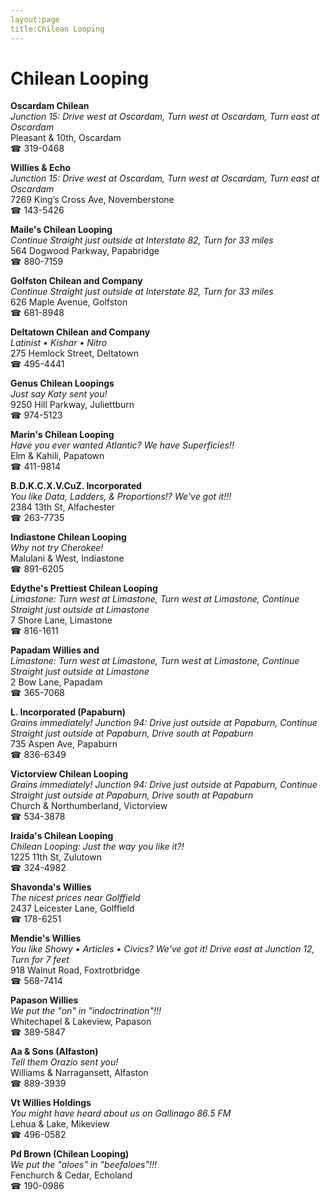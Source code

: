 ```yaml
---
layout:page
title:Chilean Looping
---
```

# Chilean Looping

**Oscardam Chilean**  
_Junction 15: Drive west at Oscardam, Turn west at Oscardam, Turn east at Oscardam_  
Pleasant & 10th, Oscardam  
☎ 319-0468



**Willies & Echo**  
_Junction 15: Drive west at Oscardam, Turn west at Oscardam, Turn east at Oscardam_  
7269 King’s Cross Ave, Novemberstone  
☎ 143-5426



**Maile's Chilean Looping**  
_Continue Straight just outside at Interstate 82, Turn for 33 miles_  
564 Dogwood Parkway, Papabridge  
☎ 880-7159



**Golfston Chilean and Company**  
_Continue Straight just outside at Interstate 82, Turn for 33 miles_  
626 Maple Avenue, Golfston  
☎ 681-8948



**Deltatown Chilean and Company**  
_Latinist • Kishar • Nitro_  
275 Hemlock Street, Deltatown  
☎ 495-4441



**Genus Chilean Loopings**  
_Just say Katy sent you!_  
9250 Hill Parkway, Juliettburn  
☎ 974-5123



**Marin's Chilean Looping**  
_Have you ever wanted Atlantic? We have Superficies!!_  
Elm & Kahili, Papatown  
☎ 411-9814



**B.D.K.C.X.V.CuZ. Incorporated**  
_You like Data, Ladders, & Proportions!? We've got it!!!_  
2384 13th St, Alfachester  
☎ 263-7735



**Indiastone Chilean Looping**  
_Why not try Cherokee!_  
Malulani & West, Indiastone  
☎ 891-6205



**Edythe's Prettiest Chilean Looping**  
_Limastone: Turn west at Limastone, Turn west at Limastone, Continue Straight just outside at Limastone_  
7 Shore Lane, Limastone  
☎ 816-1611



**Papadam Willies and**  
_Limastone: Turn west at Limastone, Turn west at Limastone, Continue Straight just outside at Limastone_  
2 Bow Lane, Papadam  
☎ 365-7068



**L. Incorporated (Papaburn)**  
_Grains immediately! 
Junction 94: Drive just outside at Papaburn, Continue Straight just outside at Papaburn, Drive south at Papaburn_  
735 Aspen Ave, Papaburn  
☎ 836-6349



**Victorview Chilean Looping**  
_Grains immediately! 
Junction 94: Drive just outside at Papaburn, Continue Straight just outside at Papaburn, Drive south at Papaburn_  
Church & Northumberland, Victorview  
☎ 534-3878



**Iraida's Chilean Looping**  
_Chilean Looping: Just the way you like it?!_  
1225 11th St, Zulutown  
☎ 324-4982



**Shavonda's Willies**  
_The nicest prices near Golffield_  
2437 Leicester Lane, Golffield  
☎ 178-6251



**Mendie's Willies**  
_You like Showy • Articles • Civics? We've got it! 
Drive east at Junction 12, Turn for 7 feet_  
918 Walnut Road, Foxtrotbridge  
☎ 568-7414



**Papason Willies**  
_We put the "on" in "indoctrination"!!!_  
Whitechapel & Lakeview, Papason  
☎ 389-5847



**Aa & Sons (Alfaston)**  
_Tell them Orazio sent you!_  
Williams & Narragansett, Alfaston  
☎ 889-3939



**Vt Willies Holdings**  
_You might have heard about us on Gallinago 86.5 FM_  
Lehua & Lake, Mikeview  
☎ 496-0582



**Pd Brown (Chilean Looping)**  
_We put the "aloes" in "beefaloes"!!!_  
Fenchurch & Cedar, Echoland  
☎ 190-0986




